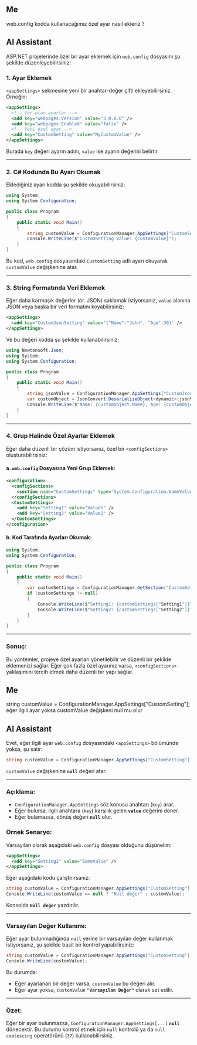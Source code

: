 
## Me
web.config kodda kullanacağımız özel ayar nasıl ekleriz ?

## AI Assistant
ASP.NET projelerinde özel bir ayar eklemek için `web.config` dosyasını şu şekilde düzenleyebilirsiniz:

### 1. **Ayar Eklemek**
`<appSettings>` sekmesine yeni bir anahtar-değer çifti ekleyebilirsiniz. Örneğin:

```xml
<appSettings>
  <!-- Var olan ayarlar -->
  <add key="webpages:Version" value="3.0.0.0" />
  <add key="webpages:Enabled" value="false" />
  <!-- Yeni özel ayar -->
  <add key="CustomSetting" value="MyCustomValue" />
</appSettings>
```

Burada `key` değeri ayarın adını, `value` ise ayarın değerini belirtir.

---

### 2. **C# Kodunda Bu Ayarı Okumak**
Eklediğiniz ayarı kodda şu şekilde okuyabilirsiniz:

```csharp
using System;
using System.Configuration;

public class Program
{
    public static void Main()
    {
        string customValue = ConfigurationManager.AppSettings["CustomSetting"];
        Console.WriteLine($"CustomSetting Value: {customValue}");
    }
}
```

Bu kod, `web.config` dosyasındaki `CustomSetting` adlı ayarı okuyarak `customValue` değişkenine atar.

---

### 3. **String Formatında Veri Eklemek**
Eğer daha karmaşık değerler (ör. JSON) saklamak istiyorsanız, `value` alanına JSON veya başka bir veri formatını koyabilirsiniz:

```xml
<appSettings>
  <add key="CustomJsonSetting" value='{"Name":"John", "Age":30}' />
</appSettings>
```

Ve bu değeri kodda şu şekilde kullanabilirsiniz:

```csharp
using Newtonsoft.Json;
using System;
using System.Configuration;

public class Program
{
    public static void Main()
    {
        string jsonValue = ConfigurationManager.AppSettings["CustomJsonSetting"];
        var customObject = JsonConvert.DeserializeObject<dynamic>(jsonValue);
        Console.WriteLine($"Name: {customObject.Name}, Age: {customObject.Age}");
    }
}
```

---

### 4. **Grup Halinde Özel Ayarlar Eklemek**
Eğer daha düzenli bir çözüm istiyorsanız, özel bir `<configSections>` oluşturabilirsiniz:

#### a. `web.config` Dosyasına Yeni Grup Eklemek:
```xml
<configuration>
  <configSections>
    <section name="CustomSettings" type="System.Configuration.NameValueSectionHandler" />
  </configSections>
  <CustomSettings>
    <add key="Setting1" value="Value1" />
    <add key="Setting2" value="Value2" />
  </CustomSettings>
</configuration>
```

#### b. Kod Tarafında Ayarları Okumak:
```csharp
using System;
using System.Configuration;

public class Program
{
    public static void Main()
    {
        var customSettings = ConfigurationManager.GetSection("CustomSettings") as System.Collections.Specialized.NameValueCollection;
        if (customSettings != null)
        {
            Console.WriteLine($"Setting1: {customSettings["Setting1"]}");
            Console.WriteLine($"Setting2: {customSettings["Setting2"]}");
        }
    }
}
```

---

### Sonuç:
Bu yöntemler, projeye özel ayarları yönetilebilir ve düzenli bir şekilde eklemenizi sağlar. Eğer çok fazla özel ayarınız varsa, `<configSections>` yaklaşımını tercih etmek daha düzenli bir yapı sağlar.

## Me
string customValue = ConfigurationManager.AppSettings["CustomSetting"];
eğer ilgili ayar yoksa customValue değişkeni null mu olur

## AI Assistant
Evet, eğer ilgili ayar `web.config` dosyasındaki `<appSettings>` bölümünde yoksa, şu satır:

```csharp
string customValue = ConfigurationManager.AppSettings["CustomSetting"];
```

`customValue` değişkenine **`null`** değeri atar.

---

### Açıklama:
- `ConfigurationManager.AppSettings` söz konusu anahtarı (`key`) arar.
- Eğer bulursa, ilgili anahtara (`key`) karşılık gelen **`value`** değerini döner.
- Eğer bulamazsa, dönüş değeri **`null`** olur.

### Örnek Senaryo:
Varsayılan olarak aşağıdaki `web.config` dosyası olduğunu düşünelim:

```xml
<appSettings>
  <add key="Setting1" value="SomeValue" />
</appSettings>
```

Eğer aşağıdaki kodu çalıştırırsanız:
```csharp
string customValue = ConfigurationManager.AppSettings["CustomSetting"]; // "CustomSetting" yok
Console.WriteLine(customValue == null ? "Null değer" : customValue);
```

Konsolda **`Null değer`** yazdırılır.

---

### Varsayılan Değer Kullanımı:
Eğer ayar bulunmadığında `null` yerine bir varsayılan değer kullanmak istiyorsanız, şu şekilde basit bir kontrol yapabilirsiniz:

```csharp
string customValue = ConfigurationManager.AppSettings["CustomSetting"] ?? "Varsayılan Değer";
Console.WriteLine(customValue);
```

Bu durumda:
- Eğer ayarlanan bir değer varsa, `customValue` bu değeri alır.
- Eğer ayar yoksa, `customValue` **`"Varsayılan Değer"`** olarak set edilir.

---

### Özet:
Eğer bir ayar bulunmazsa, `ConfigurationManager.AppSettings[...]` **`null`** dönecektir. Bu durumu kontrol etmek için `null` kontrolü ya da `null-coalescing` operatörünü (**`??`**) kullanabilirsiniz.
